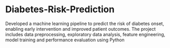 # Diabetes-Risk-Prediction
Developed a machine learning pipeline to predict the risk of diabetes onset, enabling early intervention and improved patient outcomes. The project includes data preprocessing, exploratory data analysis, feature engineering, model training and performance evaluation using Python
